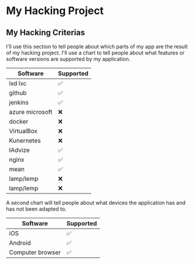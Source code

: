 # My Hacking Project

## My Hacking Criterias

I'll use this section to tell people about which parts of my app are the result of my hacking project.
I'll use a chart to tell people about what features or software versions are supported by my application.

| Software        | Supported          | 
| --------------- | ------------------ |
| lxd lxc         | :white_check_mark: |
| github          | :white_check_mark: |
| jenkins         | :white_check_mark: |
| azure microsoft | :x:                |
| docker          | :x:                |
| VirtualBox      | :x:                |
| Kunernetes      | :x:                |
| IAdvize         | :white_check_mark: |
| nginx           | :white_check_mark: |
| mean            | :white_check_mark: |
| lamp/lemp       | :x:                |
| lamp/lemp       | :x:                |


A second chart will tell people about what devices the application has and has not been adapted to.

| Software         | Supported          | 
| ---------------- | ------------------ |
| iOS              | :white_check_mark: |
| Android          | :white_check_mark: |
| Computer browser | :white_check_mark: |
